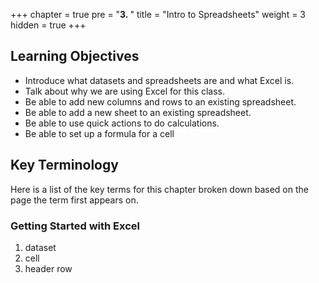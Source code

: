 +++
chapter = true
pre = "<b>3. </b>"
title = "Intro to Spreadsheets"
weight = 3
hidden = true
+++

## Learning Objectives

- Introduce what datasets and spreadsheets are and what Excel is.
- Talk about why we are using Excel for this class. 
- Be able to add new columns and rows to an existing spreadsheet.
- Be able to add a new sheet to an existing spreadsheet.
- Be able to use quick actions to do calculations.
- Be able to set up a formula for a cell

## Key Terminology

Here is a list of the key terms for this chapter broken down based on the page the term first appears on.

### Getting Started with Excel

1. dataset
1. cell
1. header row



